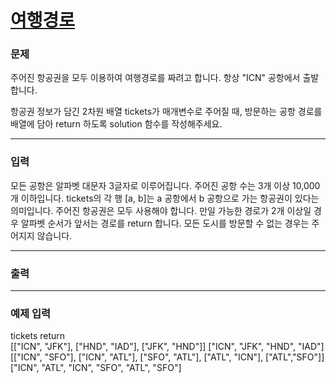 # [여행경로](https://school.programmers.co.kr/learn/courses/30/lessons/43164)

<div align = center>

</div>

### 문제

주어진 항공권을 모두 이용하여 여행경로를 짜려고 합니다. 항상 "ICN" 공항에서 출발합니다.

항공권 정보가 담긴 2차원 배열 tickets가 매개변수로 주어질 때, 방문하는 공항 경로를 배열에 담아 return 하도록 solution 함수를 작성해주세요.

---

### 입력

모든 공항은 알파벳 대문자 3글자로 이루어집니다.
주어진 공항 수는 3개 이상 10,000개 이하입니다.
tickets의 각 행 [a, b]는 a 공항에서 b 공항으로 가는 항공권이 있다는 의미입니다.
주어진 항공권은 모두 사용해야 합니다.
만일 가능한 경로가 2개 이상일 경우 알파벳 순서가 앞서는 경로를 return 합니다.
모든 도시를 방문할 수 없는 경우는 주어지지 않습니다.

---

### 출력

---

### 예제 입력

tickets return <br/>
[["ICN", "JFK"], ["HND", "IAD"], ["JFK", "HND"]] ["ICN", "JFK", "HND", "IAD"] <br/>
[["ICN", "SFO"], ["ICN", "ATL"], ["SFO", "ATL"], ["ATL", "ICN"], ["ATL","SFO"]] ["ICN", "ATL", "ICN", "SFO", "ATL", "SFO"]
